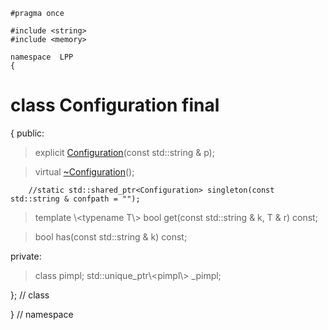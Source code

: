 
~~~ { .cpp }
#pragma once

#include <string>
#include <memory>

namespace  LPP 
{
~~~

# class Configuration final
{
public:

>explicit [Configuration](configuration.cpp.md)(const std::string & p);

>virtual [~Configuration](configuration.cpp.md)();

        //static std::shared_ptr<Configuration> singleton(const std::string & confpath = "");

>template \\<typename T\\>
     bool get(const std::string & k, T & r) const;

>bool has(const std::string & k) const;

private:

>class pimpl;
        std::unique_ptr\\<pimpl\\> _pimpl;

}; // class

} // namespace
